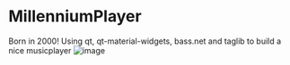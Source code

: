 # MillenniumPlayer
Born in 2000!
Using qt, qt-material-widgets, bass.net and taglib to build a nice musicplayer
![image](https://github.com/zhaiyuhan/MillenniumPlayer/tree/master/MillenniumPlayer/Resources/screen.jpg)

